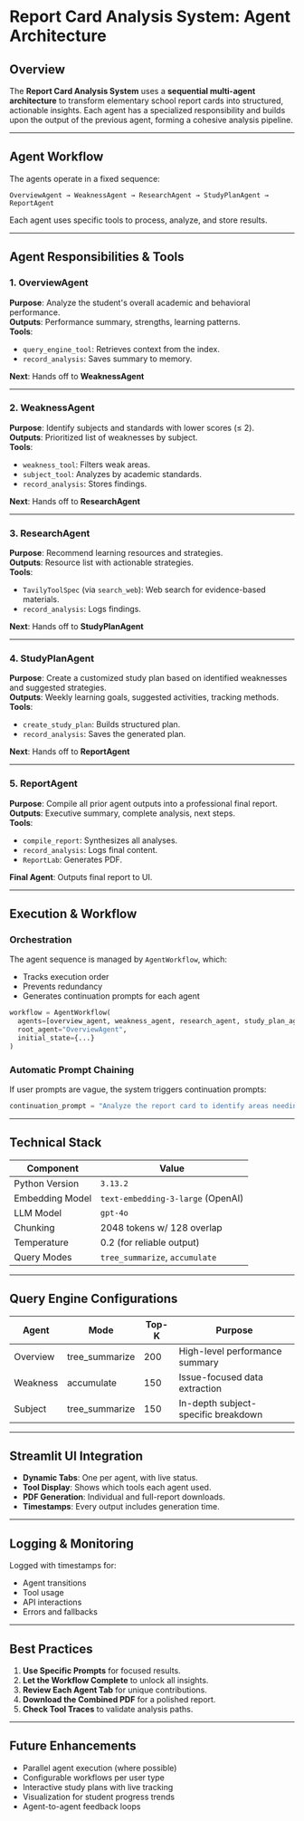 # Report Card Analysis System: Agent Architecture

## Overview

The **Report Card Analysis System** uses a **sequential multi-agent architecture** to transform elementary school report cards into structured, actionable insights. Each agent has a specialized responsibility and builds upon the output of the previous agent, forming a cohesive analysis pipeline.

---

## Agent Workflow

The agents operate in a fixed sequence:

```
OverviewAgent → WeaknessAgent → ResearchAgent → StudyPlanAgent → ReportAgent
```

Each agent uses specific tools to process, analyze, and store results.

---

## Agent Responsibilities & Tools

### 1. OverviewAgent
**Purpose**: Analyze the student's overall academic and behavioral performance.  
**Outputs**: Performance summary, strengths, learning patterns.  
**Tools**:
- `query_engine_tool`: Retrieves context from the index.
- `record_analysis`: Saves summary to memory.

**Next**: Hands off to **WeaknessAgent**

---

### 2. WeaknessAgent  
**Purpose**: Identify subjects and standards with lower scores (≤ 2).  
**Outputs**: Prioritized list of weaknesses by subject.  
**Tools**:
- `weakness_tool`: Filters weak areas.
- `subject_tool`: Analyzes by academic standards.
- `record_analysis`: Stores findings.

**Next**: Hands off to **ResearchAgent**

---

### 3. ResearchAgent  
**Purpose**: Recommend learning resources and strategies.  
**Outputs**: Resource list with actionable strategies.  
**Tools**:
- `TavilyToolSpec` (via `search_web`): Web search for evidence-based materials.
- `record_analysis`: Logs findings.

**Next**: Hands off to **StudyPlanAgent**

---

### 4. StudyPlanAgent  
**Purpose**: Create a customized study plan based on identified weaknesses and suggested strategies.  
**Outputs**: Weekly learning goals, suggested activities, tracking methods.  
**Tools**:
- `create_study_plan`: Builds structured plan.
- `record_analysis`: Saves the generated plan.

**Next**: Hands off to **ReportAgent**

---

### 5. ReportAgent  
**Purpose**: Compile all prior agent outputs into a professional final report.  
**Outputs**: Executive summary, complete analysis, next steps.  
**Tools**:
- `compile_report`: Synthesizes all analyses.
- `record_analysis`: Logs final content.
- `ReportLab`: Generates PDF.

**Final Agent**: Outputs final report to UI.

---

## Execution & Workflow

### Orchestration

The agent sequence is managed by `AgentWorkflow`, which:
- Tracks execution order
- Prevents redundancy
- Generates continuation prompts for each agent

```python
workflow = AgentWorkflow(
  agents=[overview_agent, weakness_agent, research_agent, study_plan_agent, report_agent],
  root_agent="OverviewAgent",
  initial_state={...}
)
```

### Automatic Prompt Chaining

If user prompts are vague, the system triggers continuation prompts:

```python
continuation_prompt = "Analyze the report card to identify areas needing improvement."
```

---

## Technical Stack

| Component       | Value                         |
|----------------|-------------------------------|
| Python Version  | `3.13.2`                      |
| Embedding Model | `text-embedding-3-large` (OpenAI) |
| LLM Model       | `gpt-4o` |
| Chunking        | 2048 tokens w/ 128 overlap    |
| Temperature     | 0.2 (for reliable output)     |
| Query Modes     | `tree_summarize`, `accumulate`|

---

## Query Engine Configurations

| Agent         | Mode           | Top-K | Purpose                              |
|---------------|----------------|-------|--------------------------------------|
| Overview      | tree_summarize | 200   | High-level performance summary       |
| Weakness      | accumulate     | 150   | Issue-focused data extraction        |
| Subject       | tree_summarize | 150   | In-depth subject-specific breakdown  |

---

## Streamlit UI Integration

- **Dynamic Tabs**: One per agent, with live status.
- **Tool Display**: Shows which tools each agent used.
- **PDF Generation**: Individual and full-report downloads.
- **Timestamps**: Every output includes generation time.

---

## Logging & Monitoring

Logged with timestamps for:
- Agent transitions
- Tool usage
- API interactions
- Errors and fallbacks

---

## Best Practices

1. **Use Specific Prompts** for focused results.
2. **Let the Workflow Complete** to unlock all insights.
3. **Review Each Agent Tab** for unique contributions.
4. **Download the Combined PDF** for a polished report.
5. **Check Tool Traces** to validate analysis paths.

---

## Future Enhancements

- Parallel agent execution (where possible)
- Configurable workflows per user type
- Interactive study plans with live tracking
- Visualization for student progress trends
- Agent-to-agent feedback loops


